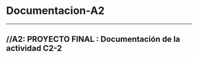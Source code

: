 # Documentacion-A2
---------------------------------------------------------------
//A2: PROYECTO FINAL : Documentación de la actividad C2-2
---------------------------------------------------------------

